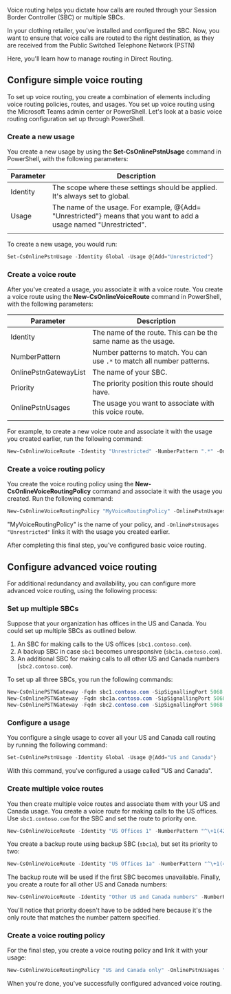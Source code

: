 Voice routing helps you dictate how calls are routed through your Session Border Controller (SBC) or multiple SBCs.

In your clothing retailer, you've installed and configured the SBC. Now, you want to ensure that voice calls are routed to the right destination, as they are received from the Public Switched Telephone Network (PSTN)

Here, you'll learn how to manage routing in Direct Routing.

## Configure simple voice routing

To set up voice routing, you create a combination of elements including voice routing policies, routes, and usages. You set up voice routing using the Microsoft Teams admin center or PowerShell. Let's look at a basic voice routing configuration set up through PowerShell.

### Create a new usage

You create a new usage by using the **Set-CsOnlinePstnUsage** command in PowerShell, with the following parameters:

|Parameter|Description|
|---------|---------|
|Identity|The scope where these settings should be applied. It's always set to global.|
|Usage|The name of the usage. For example, @{Add= "Unrestricted"} means that you want to add a usage named "Unrestricted".|
| | |

To create a new usage, you would run:

```powershell
Set-CsOnlinePstnUsage -Identity Global -Usage @{Add="Unrestricted"}
```

### Create a voice route

After you've created a usage, you associate it with a voice route. You create a voice route using the **New-CsOnlineVoiceRoute** command in PowerShell, with the following parameters:

|Parameter|Description|
|---------|---------|
|Identity|The name of the route. This can be the same name as the usage.|
|NumberPattern|Number patterns to match. You can use `.*` to match all number patterns.|
|OnlinePstnGatewayList|The name of your SBC. |
|Priority|The priority position this route should have.|
|OnlinePstnUsages|The usage you want to associate with this voice route.|
| | |

For example, to create a new voice route and associate it with the usage you created earlier, run the following command:

```powershell
New-CsOnlineVoiceRoute -Identity "Unrestricted" -NumberPattern ".*" -OnlinePstnGatewayList sbc1.contoso.com -Priority 1 -OnlinePstnUsages "Unrestricted"
```

### Create a voice routing policy

You create the voice routing policy using the **New-CsOnlineVoiceRoutingPolicy** command and associate it with the usage you created. Run the following command:

```powershell
New-CsOnlineVoiceRoutingPolicy "MyVoiceRoutingPolicy" -OnlinePstnUsages "Unrestricted"
```

"MyVoiceRoutingPolicy" is the name of your policy, and `-OnlinePstnUsages "Unrestricted"` links it with the usage you created earlier.

After completing this final step, you've configured basic voice routing.

## Configure advanced voice routing

For additional redundancy and availability, you can configure more advanced voice routing, using the following process:

### Set up multiple SBCs

Suppose that your organization has offices in the US and Canada. You could set up multiple SBCs as outlined below.

1. An SBC for making calls to the US offices (`sbc1.contoso.com`).
1. A backup SBC in case `sbc1` becomes unresponsive (`sbc1a.contoso.com`).
1. An additional SBC for making calls to all other US and Canada numbers (`sbc2.contoso.com`).

To set up all three SBCs, you run the following commands:

```powershell
New-CsOnlinePSTNGateway -Fqdn sbc1.contoso.com -SipSignallingPort 5068 -Enabled $True
New-CsOnlinePSTNGateway -Fqdn sbc1a.contoso.com -SipSignallingPort 5068 -Enabled $True
New-CsOnlinePSTNGateway -Fqdn sbc2.contoso.com -SipSignallingPort 5068 -Enabled $True
```

### Configure a usage

You configure a single usage to cover all your US and Canada call routing by running the following command:

```powershell
Set-CsOnlinePstnUsage -Identity Global -Usage @{Add="US and Canada"}
```

With this command, you've configured a usage called "US and Canada".

### Create multiple voice routes

You then create multiple voice routes and associate them with your US and Canada usage. You create a voice route for making calls to the US offices. Use `sbc1.contoso.com` for the SBC and set the route to priority one.

```powershell
New-CsOnlineVoiceRoute -Identity "US Offices 1" -NumberPattern "^\+1(425|206)(\d{7})$" -OnlinePstnGatewayList sbc1.contoso.com -Priority 1 -OnlinePstnUsages "US and Canada"
```

You create a backup route using backup SBC (`sbc1a`), but set its priority to two:

```powershell
New-CsOnlineVoiceRoute -Identity "US Offices 1a" -NumberPattern "^\+1(425|206)(\d{7})$" -OnlinePstnGatewayList sbc1a.contoso.com -Priority 2 -OnlinePstnUsages "US and Canada"
```

The backup route will be used if the first SBC becomes unavailable.
Finally, you create a route for all other US and Canada numbers:

```powershell
New-CsOnlineVoiceRoute -Identity "Other US and Canada numbers" -NumberPattern "^\+1(\d{10})$" -OnlinePstnGatewayList sbc2.contoso.com  -OnlinePstnUsages "US and Canada"
```

You'll notice that priority doesn't have to be added here because it's the only route that matches the number pattern specified.

### Create a voice routing policy

For the final step, you create a voice routing policy and link it with your usage:

```powershell
New-CsOnlineVoiceRoutingPolicy "US and Canada only" -OnlinePstnUsages "US and Canada"
```

When you're done, you've successfully configured advanced voice routing.
